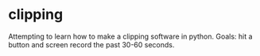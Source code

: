 # clipping
Attempting to learn how to make a clipping software in python. Goals: hit a button and screen record the past 30-60 seconds.
